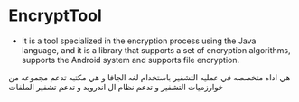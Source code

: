 # EncryptTool
- It is a tool specialized in the encryption process using the Java language, and it is a library that supports a set of encryption algorithms, supports the Android system and supports file encryption.


هي اداه متخصصه في عمليه التشفير باستخدام لغه الجافا و هي مكتبه تدعم مجموعه من خوارزميات التشفير  و تدعم نظام ال اندرويد و تدعم تشفير الملفات 
